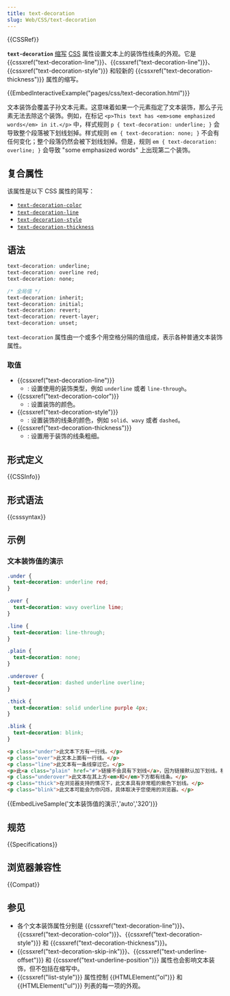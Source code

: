 ```yaml
---
title: text-decoration
slug: Web/CSS/text-decoration
---
```


{{CSSRef}}

**`text-decoration`** [缩写](/zh-CN/docs/Web/CSS/Shorthand_properties) [CSS](/zh-CN/docs/Web/CSS) 属性设置文本上的装饰性线条的外观。它是 {{cssxref("text-decoration-line")}}、{{cssxref("text-decoration-line")}}、{{cssxref("text-decoration-style")}} 和较新的 {{cssxref("text-decoration-thickness")}} 属性的缩写。

{{EmbedInteractiveExample("pages/css/text-decoration.html")}}

文本装饰会覆盖子孙文本元素。这意味着如果一个元素指定了文本装饰，那么子元素无法去除这个装饰。例如，在标记 `<p>This text has <em>some emphasized words</em> in it.</p>` 中，样式规则 `p { text-decoration: underline; }` 会导致整个段落被下划线划掉。样式规则 `em { text-decoration: none; }` 不会有任何变化；整个段落仍然会被下划线划掉。但是，规则 `em { text-decoration: overline; }` 会导致 "some emphasized words" 上出现第二个装饰。

## 复合属性

该属性是以下 CSS 属性的简写：

- [`text-decoration-color`](/zh-CN/docs/Web/CSS/text-decoration-color)
- [`text-decoration-line`](/zh-CN/docs/Web/CSS/text-decoration-line)
- [`text-decoration-style`](/zh-CN/docs/Web/CSS/text-decoration-style)
- [`text-decoration-thickness`](/zh-CN/docs/Web/CSS/text-decoration-thickness)

## 语法

```css
text-decoration: underline;
text-decoration: overline red;
text-decoration: none;

/* 全局值 */
text-decoration: inherit;
text-decoration: initial;
text-decoration: revert;
text-decoration: revert-layer;
text-decoration: unset;
```

`text-decoration` 属性由一个或多个用空格分隔的值组成，表示各种普通文本装饰属性。

### 取值

- {{cssxref("text-decoration-line")}}
  - : 设置使用的装饰类型，例如 `underline` 或者 `line-through`。
- {{cssxref("text-decoration-color")}}
  - : 设置装饰的颜色。
- {{cssxref("text-decoration-style")}}
  - : 设置装饰的线条的颜色，例如 `solid`、`wavy` 或者 `dashed`。
- {{cssxref("text-decoration-thickness")}}
  - : 设置用于装饰的线条粗细。

## 形式定义

{{CSSInfo}}

## 形式语法

{{csssyntax}}

## 示例

### 文本装饰值的演示

```css
.under {
  text-decoration: underline red;
}

.over {
  text-decoration: wavy overline lime;
}

.line {
  text-decoration: line-through;
}

.plain {
  text-decoration: none;
}

.underover {
  text-decoration: dashed underline overline;
}

.thick {
  text-decoration: solid underline purple 4px;
}

.blink {
  text-decoration: blink;
}
```

```html
<p class="under">此文本下方有一行线。</p>
<p class="over">此文本上面有一行线。</p>
<p class="line">此文本有一条线穿过它。</p>
<p>此<a class="plain" href="#">链接不会具有下划线</a>，因为链接默认加下划线。移除锚点上的文本装饰时要小心，因为用户通常依赖下划线来表示超链接</p>
<p class="underover">此文本在其上方<em>和</em>下方都有线条。</p>
<p class="thick">在浏览器支持的情况下，此文本具有非常粗的紫色下划线。</p>
<p class="blink">此文本可能会为你闪烁，具体取决于您使用的浏览器。</p>
```

{{EmbedLiveSample('文本装饰值的演示','auto','320')}}

## 规范

{{Specifications}}

## 浏览器兼容性

{{Compat}}

## 参见

- 各个文本装饰属性分别是 {{cssxref("text-decoration-line")}}、{{cssxref("text-decoration-color")}}、{{cssxref("text-decoration-style")}} 和 {{cssxref("text-decoration-thickness")}}。
- {{cssxref("text-decoration-skip-ink")}}、{{cssxref("text-underline-offset")}} 和 {{cssxref("text-underline-position")}} 属性也会影响文本装饰，但不包括在缩写中。
- {{cssxref("list-style")}} 属性控制 {{HTMLElement("ol")}} 和 {{HTMLElement("ul")}} 列表的每一项的外观。
